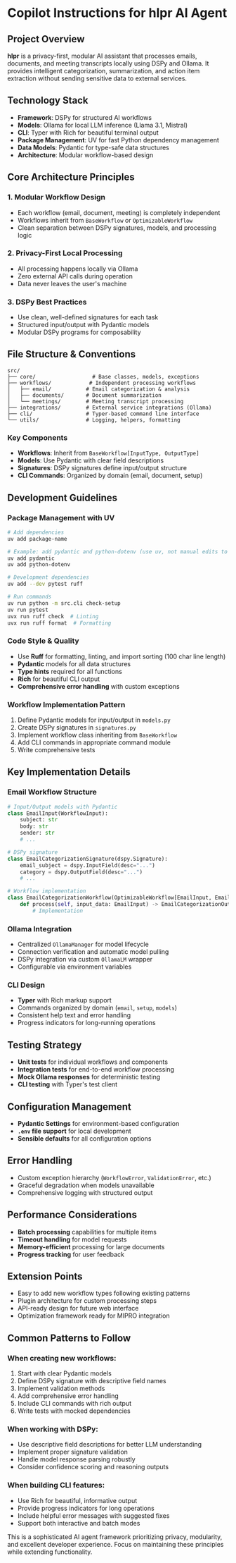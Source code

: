 # Copilot Instructions for hlpr AI Agent

## Project Overview
**hlpr** is a privacy-first, modular AI assistant that processes emails, documents, and meeting transcripts locally using DSPy and Ollama. It provides intelligent categorization, summarization, and action item extraction without sending sensitive data to external services.

## Technology Stack
- **Framework**: DSPy for structured AI workflows
- **Models**: Ollama for local LLM inference (Llama 3.1, Mistral)
- **CLI**: Typer with Rich for beautiful terminal output
- **Package Management**: UV for fast Python dependency management
- **Data Models**: Pydantic for type-safe data structures
- **Architecture**: Modular workflow-based design

## Core Architecture Principles

### 1. Modular Workflow Design
- Each workflow (email, document, meeting) is completely independent
- Workflows inherit from `BaseWorkflow` or `OptimizableWorkflow`
- Clean separation between DSPy signatures, models, and processing logic

### 2. Privacy-First Local Processing
- All processing happens locally via Ollama
- Zero external API calls during operation
- Data never leaves the user's machine

### 3. DSPy Best Practices
- Use clean, well-defined signatures for each task
- Structured input/output with Pydantic models
- Modular DSPy programs for composability

## File Structure & Conventions

```
src/
├── core/                  # Base classes, models, exceptions
├── workflows/            # Independent processing workflows
│   ├── email/           # Email categorization & analysis
│   ├── documents/       # Document summarization
│   └── meetings/        # Meeting transcript processing
├── integrations/        # External service integrations (Ollama)
├── cli/                 # Typer-based command line interface
└── utils/               # Logging, helpers, formatting
```

### Key Components
- **Workflows**: Inherit from `BaseWorkflow[InputType, OutputType]`
- **Models**: Use Pydantic with clear field descriptions
- **Signatures**: DSPy signatures define input/output structure
- **CLI Commands**: Organized by domain (email, document, setup)

## Development Guidelines

### Package Management with UV
```bash
# Add dependencies
uv add package-name

# Example: add pydantic and python-dotenv (use uv, not manual edits to pyproject)
uv add pydantic
uv add python-dotenv

# Development dependencies  
uv add --dev pytest ruff

# Run commands
uv run python -m src.cli check-setup
uv run pytest
uvx run ruff check  # Linting
uvx run ruff format  # Formatting
```

### Code Style & Quality
- Use **Ruff** for formatting, linting, and import sorting (100 char line length)
- **Pydantic** models for all data structures
- **Type hints** required for all functions
- **Rich** for beautiful CLI output
- **Comprehensive error handling** with custom exceptions

### Workflow Implementation Pattern
1. Define Pydantic models for input/output in `models.py`
2. Create DSPy signatures in `signatures.py`  
3. Implement workflow class inheriting from `BaseWorkflow`
4. Add CLI commands in appropriate command module
5. Write comprehensive tests

## Key Implementation Details

### Email Workflow Structure
```python
# Input/Output models with Pydantic
class EmailInput(WorkflowInput):
    subject: str
    body: str
    sender: str
    # ...

# DSPy signature
class EmailCategorizationSignature(dspy.Signature):
    email_subject = dspy.InputField(desc="...")
    category = dspy.OutputField(desc="...")
    # ...

# Workflow implementation
class EmailCategorizationWorkflow(OptimizableWorkflow[EmailInput, EmailCategorizationOutput]):
    def process(self, input_data: EmailInput) -> EmailCategorizationOutput:
        # Implementation
```

### Ollama Integration
- Centralized `OllamaManager` for model lifecycle
- Connection verification and automatic model pulling
- DSPy integration via custom `OllamaLM` wrapper
- Configurable via environment variables

### CLI Design
- **Typer** with Rich markup support
- Commands organized by domain (`email`, `setup`, `models`)
- Consistent help text and error handling
- Progress indicators for long-running operations

## Testing Strategy
- **Unit tests** for individual workflows and components
- **Integration tests** for end-to-end workflow processing
- **Mock Ollama responses** for deterministic testing
- **CLI testing** with Typer's test client

## Configuration Management
- **Pydantic Settings** for environment-based configuration
- **`.env` file support** for local development
- **Sensible defaults** for all configuration options

## Error Handling
- Custom exception hierarchy (`WorkflowError`, `ValidationError`, etc.)
- Graceful degradation when models unavailable
- Comprehensive logging with structured output

## Performance Considerations
- **Batch processing** capabilities for multiple items
- **Timeout handling** for model requests
- **Memory-efficient** processing for large documents
- **Progress tracking** for user feedback

## Extension Points
- Easy to add new workflow types following existing patterns
- Plugin architecture for custom processing steps
- API-ready design for future web interface
- Optimization framework ready for MIPRO integration

## Common Patterns to Follow

### When creating new workflows:
1. Start with clear Pydantic models
2. Define DSPy signature with descriptive field names
3. Implement validation methods
4. Add comprehensive error handling
5. Include CLI commands with rich output
6. Write tests with mocked dependencies

### When working with DSPy:
- Use descriptive field descriptions for better LLM understanding
- Implement proper signature validation
- Handle model response parsing robustly
- Consider confidence scoring and reasoning outputs

### When building CLI features:
- Use Rich for beautiful, informative output
- Provide progress indicators for long operations
- Include helpful error messages with suggested fixes
- Support both interactive and batch modes

This is a sophisticated AI agent framework prioritizing privacy, modularity, and excellent developer experience. Focus on maintaining these principles while extending functionality.